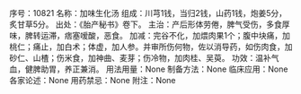 序号：10821
名称：加味生化汤
组成：川芎1钱，当归2钱，山药1钱，炮姜5分，炙甘草5分。
出处：《胎产秘书》卷下。
主治：产后形体劳倦，脾气受伤，多食厚味，脾转运滞，痞塞嗳酸，恶食。
加减：完谷不化，加煨肉果1个；腹中块痛，加桃仁；痛止，加白术；体虚，加人参。并审所伤何物，佐以消导药，如伤肉食，加砂仁、山楂；伤米食，加神曲、麦芽；伤冷物，加肉桂、吴萸。
功效：温补气血，健脾助胃，养正兼消。
用法用量：None
制备方法：None
临床应用：None
各家论述：None
用药禁忌：None
附注：None
